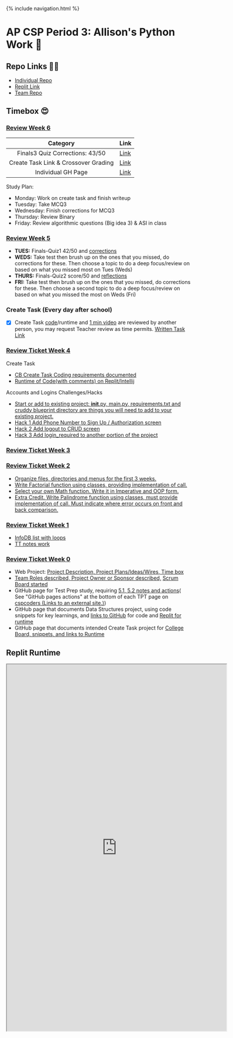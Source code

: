 {% include navigation.html %}

# AP CSP Period 3: Allison's Python Work 🐍

## Repo Links 👩‍💻
- [Individual Repo](https://github.com/allisonthuang/allisonthuang.github.io)<br>
- [Replit Link](https://replit.com/@allisonthuang/allisonthuanggithubio-1)
- [Team Repo](https://github.com/christinlee367/n225_FireEradicatorsTheSequel)<br>


## Timebox 😍
### [Review Week 6](https://github.com/christinlee367/womenInSTEMandDavid/issues/29)
|      Category      |  Link |
|:-------------:|:------|
|  Finals3 Quiz Corrections: 43/50 | [Link](https://github.com/allisonthuang/allisonthuang.github.io/wiki/Finals-Quiz3-Corrections) |
|  Create Task Link & Crossover Grading  | [Link](https://github.com/allisonthuang/allisonthuang.github.io/issues/2) |
| Individual GH Page |  [Link](https://allisonthuang.github.io) |

Study Plan:
- Monday: Work on create task and finish writeup
- Tuesday: Take MCQ3
- Wednesday: Finish corrections for MCQ3
- Thursday: Review Binary
- Friday: Review algorithmic questions (Big idea 3) & ASI in class


### [Review Week 5](https://github.com/christinlee367/womenInSTEMandDavid/issues/25)
- **TUES:** Finals-Quiz1 42/50 and [corrections](https://github.com/allisonthuang/allisonthuang.github.io/wiki/Finals-Quiz1-Corrections)
- **WEDS:** Take test then brush up on the ones that you missed, do corrections for these. Then choose a topic to do a deep focus/review on based on what you missed most on Tues (Weds)
- **THURS:** Finals-Quiz2 score/50 and [reflections](https://github.com/allisonthuang/allisonthuang.github.io/wiki/Finals-Quiz2-Corrections)
- **FRI:** Take test then brush up on the ones that you missed, do corrections for these. Then choose a second topic to do a deep focus/review on based on what you missed the most on Weds (Fri)

### Create Task (Every day after school)
- [x] Create Task [code](https://github.com/allisonthuang/allisonthuang.github.io/blob/main/earthquakegraph.html)/runtime and [1 min video](https://drive.google.com/file/d/17YDttxZEh3itEvA15FTNoinsc3nxf7FD/view?usp=sharing) are reviewed by another person, you may request Teacher review as time permits. [Written Task Link](https://github.com/allisonthuang/allisonthuang.github.io/blob/main/createtaskwriteup.md)

### [Review Ticket Week 4](https://github.com/christinlee367/womenInSTEMandDavid/issues/27)
Create Task
- [CB Create Task Coding requirements documented](https://allisonthuang.github.io/createtask)
- [Runtime of Code(with comments) on Replit/Intellij](https://github.com/christinlee367/n225_FireEradicatorsTheSequel/blob/main/templates/earthquakegraph.html)

Accounts and Logins Challenges/Hacks
- [Start or add to existing project:  __init__.py, main.py, requirements.txt and cruddy blueprint directory are things you will need to add to your existing project. ](https://github.com/christinlee367/womenInSTEMandDavid/commit/5f6cc3749d273a428a0d61c48d337308ffa3cdfc)
- [Hack 1 Add Phone Number to Sign Up / Authorization screen](https://github.com/christinlee367/womenInSTEMandDavid/commit/724fc5f71cfd1e61e207d9fadfe00a21779121cc)
- [Hack 2 Add logout to CRUD screen](https://github.com/christinlee367/womenInSTEMandDavid/commit/559250fbfdabdfa32aaf7372c7ee1c5f0588aaa5)
- [Hack 3 Add login_required to another portion of the project](https://github.com/christinlee367/womenInSTEMandDavid/commit/9e0ea800d9b0215393dd8a0d640b83629464e0a6)


### [Review Ticket Week 3](https://github.com/christinlee367/womenInSTEMandDavid/issues/20)


### [Review Ticket Week 2](https://github.com/christinlee367/womenInSTEMandDavid/issues/18)<br>
- [Organize files, directories and menus for the first 3 weeks.](https://replit.com/@allisonthuang/AllisonCSPTri3)
- [Write Factorial function using classes, providing implementation of call.](https://replit.com/@allisonthuang/AllisonCSPTri3)
- [Select your own Math function. Write it in Imperative and OOP form.](https://replit.com/@allisonthuang/AllisonCSPTri3)
- [Extra Credit. Write Palindrome function using classes, must provide implementation of call. Must indicate where error occurs on front and back comparison.](https://replit.com/@allisonthuang/AllisonCSPTri3)


### [Review Ticket Week 1](https://github.com/christinlee367/womenInSTEMandDavid/issues/14)<br>
- [InfoDB list with loops](https://replit.com/@allisonthuang/AllisonCSPTri3)
- [TT notes work](https://allisonthuang.github.io/about)


### [Review Ticket Week 0](https://github.com/christinlee367/womenInSTEMandDavid/issues/3)<br>
- Web Project: [Project Description, Project Plans/Ideas/Wires, Time box](https://github.com/christinlee367/womenInSTEMandDavid#readme)
- [Team Roles described, Project Owner or Sponsor described,](https://github.com/christinlee367/womenInSTEMandDavid#readme) [Scrum Board started](https://github.com/christinlee367/womenInSTEMandDavid/projects/1)
- GitHub page for Test Prep study, requiring [5.1, 5.2 notes and actions](https://allisonthuang.github.io/about)( See "GitHub pages actions" at the bottom of each TPT page on [cspcoders (Links to an external site.)](https://cspcoders.nighthawkcodingsociety.com/))
- GitHub page that documents Data Structures project, using code snippets for key learnings, and [links to GitHub](https://github.com/allisonthuang/allisonthuang.github.io) for code and [Replit for runtime](https://allisonthuang.github.io/)
- GitHub page that documents intended Create Task project for [College Board, snippets, and links to Runtime](https://github.com/allisonthuang/allisonthuang.github.io/wiki/Allison's-Create-Task-Plan)

  
## Replit Runtime
<iframe height="1000px" width="600px" src="https://replit.com/@allisonthuang/allisonthuanggithubio-1?lite=true#main.py"></iframe>

